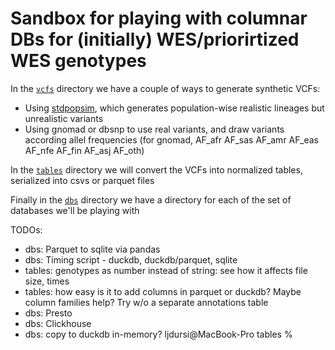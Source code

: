 # Sandbox for playing with columnar DBs for (initially) WES/priorirtized WES genotypes

In the [`vcfs`](./vcfs) directory we have a couple of ways to generate synthetic VCFs:

* Using [stdpopsim](https://stdpopsim.readthedocs.io/en/latest/index.html), which generates population-wise realistic lineages but unrealistic variants
* Using gnomad or dbsnp to use real variants, and draw variants according allel frequencies (for gnomad, AF_afr AF_sas AF_amr AF_eas AF_nfe AF_fin AF_asj AF_oth)

In the [`tables`](./tables) directory we will convert the VCFs into normalized tables, serialized into csvs or parquet files

Finally in the [`dbs`](./dbs) directory we have a directory for each of the set of databases we'll be playing with 

TODOs:

* dbs: Parquet to sqlite via pandas
* dbs: Timing script - duckdb, duckdb/parquet, sqlite
* tables: genotypes as number instead of string: see how it affects file size, times
* tables: how easy is it to add columns in parquet or duckdb?  Maybe column families help?  Try w/o a separate annotations table
* dbs: Presto
* dbs: Clickhouse
* dbs: copy to duckdb in-memory?
ljdursi@MacBook-Pro tables %

